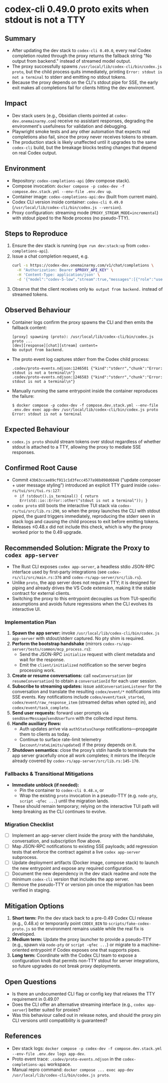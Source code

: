 # codex-cli 0.49.0 proto exits when stdout is not a TTY

## Summary

- After updating the dev stack to `codex-cli 0.49.0`, every real Codex completion routed through the proxy returns the fallback string "No output from backend." instead of streamed model output.
- The proxy successfully spawns `/usr/local/lib/codex-cli/bin/codex.js proto`, but the child process quits immediately, printing `Error: stdout is not a terminal` to stderr and emitting no stdout tokens.
- Because the proxy depends on the CLI's stdout pipe for SSE, the early exit makes all completions fail for clients hitting the dev environment.

## Impact

- Dev stack users (e.g., Obsidian clients pointed at `codex-dev.onemainarmy.com`) receive no assistant responses, degrading the environment's usefulness for validation and debugging.
- Playwright smoke tests and any other automation that expects real completions also fail, since the proxy never receives tokens to stream.
- The production stack is likely unaffected until it upgrades to the same `codex-cli` build, but the breakage blocks testing changes that depend on real Codex output.

## Environment

- Repository: `codex-completions-api` (dev compose stack).
- Compose invocation: `docker compose -p codex-dev -f compose.dev.stack.yml --env-file .env.dev up`.
- Container image: `codex-completions-api:dev` (built from current main).
- Codex CLI version inside container: `codex-cli 0.49.0` (`/usr/local/lib/codex-cli/bin/codex.js --version`).
- Proxy configuration: streaming mode (`PROXY_STREAM_MODE=incremental`) with stdout piped to the Node process (no pseudo-TTY).

## Steps to Reproduce

1. Ensure the dev stack is running (`npm run dev:stack:up` from `codex-completions-api`).
2. Issue a chat completion request, e.g.
   ```sh
   curl -s https://codex-dev.onemainarmy.com/v1/chat/completions \
     -H "Authorization: Bearer $PROXY_API_KEY" \
     -H 'Content-Type: application/json' \
     -d '{"model":"codev-5-low","stream":true,"messages":[{"role":"user","content":"hello"}]}'
   ```
3. Observe that the client receives only `No output from backend.` instead of streamed tokens.

## Observed Behaviour

- Container logs confirm the proxy spawns the CLI and then emits the fallback content:
  ```
  [proxy] spawning (proto): /usr/local/lib/codex-cli/bin/codex.js proto ...
  [dev][response][chat][stream] content=
  No output from backend.
  ```
- The proto event log captures stderr from the Codex child process:
  ```
  .codev/proto-events.ndjson:1246501 {"kind":"stderr","chunk":"Error: stdout is not a terminal\n"}
  .codev/proto-events.ndjson:1246583 {"kind":"stderr","chunk":"Error: stdout is not a terminal\n"}
  ```
- Manually running the same entrypoint inside the container reproduces the failure:
  ```
  $ docker compose -p codex-dev -f compose.dev.stack.yml --env-file .env.dev exec app-dev /usr/local/lib/codex-cli/bin/codex.js proto
  Error: stdout is not a terminal
  ```

## Expected Behaviour

- `codex.js proto` should stream tokens over stdout regardless of whether stdout is attached to a TTY, allowing the proxy to mediate SSE responses.

## Confirmed Root Cause

- Commit `43b63ccae89cf911c1d3fecc4577a98b898d6048` (“update composer + user message styling”) introduced an explicit TTY guard inside `codex-rs/tui/src/tui.rs:127`:
  - `if !stdout().is_terminal() { return Err(std::io::Error::other("stdout is not a terminal")); }`
- `codex proto` still boots the interactive TUI stack via `codex-rs/tui/src/lib.rs:290`, so when the proxy launches the CLI with stdout piped, the guard triggers immediately, reproducing the stderr seen in stack logs and causing the child process to exit before emitting tokens.
- Releases ≤0.48.x did not include this check, which is why the proxy worked prior to the 0.49 upgrade.

## Recommended Solution: Migrate the Proxy to `codex app-server`

- The Rust CLI exposes `codex app-server`, a headless stdio JSON-RPC interface used by first-party integrations (see `codex-rs/cli/src/main.rs:376` and `codex-rs/app-server/src/lib.rs`).
- Unlike `proto`, the app server does not require a TTY; it is designed for piping and already drives the VS Code extension, making it the stable contract for external clients.
- Switching the proxy to this entrypoint decouples us from TUI-specific assumptions and avoids future regressions when the CLI evolves its interactive UI.

### Implementation Plan

1. **Spawn the app server:** invoke `/usr/local/lib/codex-cli/bin/codex.js app-server` with stdout/stderr captured. No pty shim is required.
2. **Perform the bootstrap handshake** (mirrors `codex-rs/app-server/tests/common/mcp_process.rs`):
   - Send the JSON-RPC `initialize` request with client metadata and wait for the response.
   - Emit the `client/initialized` notification so the server begins processing work.
3. **Create or resume conversations:** call `newConversation` (or `resumeConversation`) to obtain a `conversationId` for each user session.
4. **Subscribe to streaming updates:** issue `addConversationListener` for the conversation and translate the resulting `codex/event/*` notifications into SSE events. Key notifications include `codex/event/task_started`, `codex/event/raw_response_item` (streamed deltas when opted in), and `codex/event/task_complete`.
5. **Send user requests:** forward user prompts via `sendUserMessage`/`sendUserTurn` with the collected input items.
6. **Handle auxiliary flows:**
   - Auth updates arrive via `authStatusChange` notifications—propagate them to clients as today.
   - Continue to surface rate-limit telemetry (`account/rateLimits/updated`) if the proxy depends on it.
7. **Shutdown semantics:** close the proxy’s stdin handle to terminate the app server gracefully once all work completes; it mirrors the lifecycle already covered by `codex-rs/app-server/src/lib.rs:145-170`.

### Fallbacks & Transitional Mitigations

- **Immediate unblock (if needed):**
  - Pin the container to `codex-cli 0.48.x`, or
  - Wrap the existing `proto` invocation in a pseudo-TTY (e.g. `node-pty`, `script -qfec ...`) until the migration lands.
- These should remain temporary; relying on the interactive TUI path will keep breaking as the CLI continues to evolve.

### Migration Checklist

- [ ] Implement an app-server client inside the proxy with the handshake, conversation, and subscription flow above.
- [ ] Map JSON-RPC notifications to existing SSE payloads; add regression tests that enforce the contract against a live `codex app-server` subprocess.
- [ ] Update deployment artifacts (Docker image, compose stack) to launch the new entrypoint and expose any required configuration.
- [ ] Document the new dependency in the dev stack readme and note the minimum `codex-cli` version that includes the app server.
- [ ] Remove the pseudo-TTY or version pin once the migration has been verified in staging.

## Mitigation Options

1. **Short term:** Pin the dev stack back to a pre-0.49 Codex CLI release (e.g., 0.48.x) or temporarily point `CODEX_BIN` to `scripts/fake-codex-proto.js` so the environment remains usable while the real fix is developed.
2. **Medium term:** Update the proxy launcher to provide a pseudo-TTY (e.g., spawn via `node-pty` or `script -qfec ...`) or migrate to a machine-oriented entrypoint if Codex exposes one that supports pipes.
3. **Long term:** Coordinate with the Codex CLI team to expose a configuration knob that permits non-TTY stdout for server integrations, so future upgrades do not break proxy deployments.

## Open Questions

- Is there an undocumented CLI flag or config key that relaxes the TTY requirement in 0.49.0?
- Does the CLI offer an alternative streaming interface (e.g., `codex app-server`) better suited for proxies?
- Was this behaviour called out in release notes, and should the proxy pin CLI versions until compatibility is guaranteed?

## References

- Dev stack logs: `docker compose -p codex-dev -f compose.dev.stack.yml --env-file .env.dev logs app-dev`.
- Proto event trace: `.codev/proto-events.ndjson` in the `codex-completions-api` workspace.
- Manual repro command: `docker compose ... exec app-dev /usr/local/lib/codex-cli/bin/codex.js proto`.
